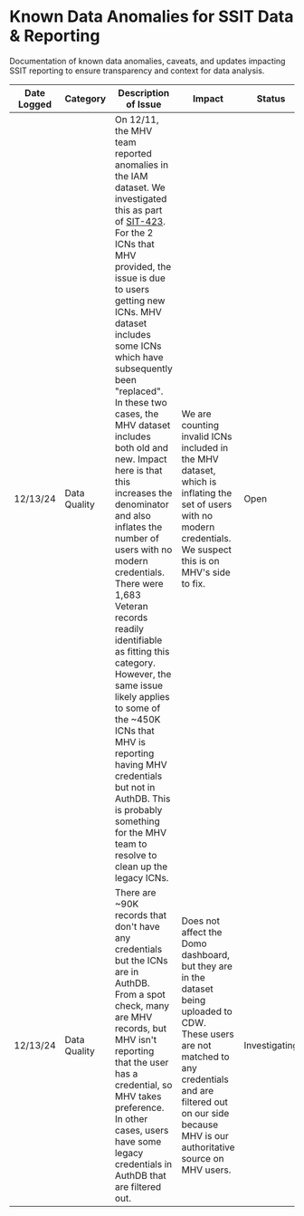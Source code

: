 # Known Data Anomalies for SSIT Data & Reporting 
Documentation of known data anomalies, caveats, and updates impacting SSIT reporting to ensure transparency and context for data analysis.

| Date Logged | Category     | Description of Issue                                                                                                                                                                                                                                                                                                                                                                                                                                                                                             | Impact                                                                                                                                                                                                                                   | Status         |
|-------------|--------------|---------------------------------------------------------------------------------------------------------------------------------------------------------------------------------------------------------------------------------------------------------------------------------------------------------------------------------------------------------------------------------------------------------------------------------------------------------------------------------------------------------|------------------------------------------------------------------------------------------------------------------------------------------------------------------------------------------------------------------------------------------|----------------|
| 12/13/24    | Data Quality | On 12/11, the MHV team reported anomalies in the IAM dataset. We investigated this as part of [SIT-423](https://jira.devops.va.gov/browse/SIT-423). For the 2 ICNs that MHV provided, the issue is due to users getting new ICNs. MHV dataset includes some ICNs which have subsequently been "replaced". In these two cases, the MHV dataset includes both old and new. Impact here is that this increases the denominator and also inflates the number of users with no modern credentials. There were 1,683 Veteran records readily identifiable as fitting this category. However, the same issue likely applies to some of the ~450K ICNs that MHV is reporting having MHV credentials but not in AuthDB. This is probably something for the MHV team to resolve to clean up the legacy ICNs. | We are counting invalid ICNs included in the MHV dataset, which is inflating the set of users with no modern credentials. We suspect this is on MHV's side to fix.                                                                         | Open           |
| 12/13/24    | Data Quality | There are ~90K records that don't have any credentials but the ICNs are in AuthDB. From a spot check, many are MHV records, but MHV isn't reporting that the user has a credential, so MHV takes preference. In other cases, users have some legacy credentials in AuthDB that are filtered out.                                                                                                                                                                                                                               | Does not affect the Domo dashboard, but they are in the dataset being uploaded to CDW. These users are not matched to any credentials and are filtered out on our side because MHV is our authoritative source on MHV users.                | Investigating  |
